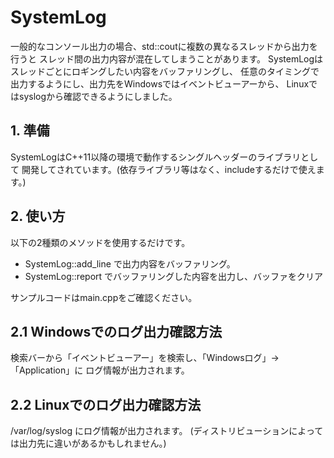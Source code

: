 # SystemLog

一般的なコンソール出力の場合、std::coutに複数の異なるスレッドから出力を行うと
スレッド間の出力内容が混在してしまうことがあります。
SystemLogはスレッドごとにロギングしたい内容をバッファリングし、
任意のタイミングで出力するようにし、出力先をWindowsではイベントビューアーから、
Linuxではsyslogから確認できるようにしました。

## 1. 準備

SystemLogはC++11以降の環境で動作するシングルヘッダーのライブラリとして
開発してされています。(依存ライブラリ等はなく、includeするだけで使えます。)

## 2. 使い方

以下の2種類のメソッドを使用するだけです。
- SystemLog::add_line で出力内容をバッファリング。
- SystemLog::report でバッファリングした内容を出力し、バッファをクリア

サンプルコードはmain.cppをご確認ください。

## 2.1 Windowsでのログ出力確認方法

検索バーから「イベントビューアー」を検索し、「Windowsログ」→「Application」に
ログ情報が出力されます。

## 2.2 Linuxでのログ出力確認方法

/var/log/syslog にログ情報が出力されます。
(ディストリビューションによっては出力先に違いがあるかもしれません。)